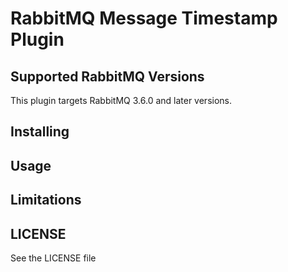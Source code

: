 # RabbitMQ Message Timestamp Plugin #

## Supported RabbitMQ Versions ##

This plugin targets RabbitMQ 3.6.0 and later versions.

## Installing ##

## Usage ##

## Limitations ##

## LICENSE ##

See the LICENSE file
